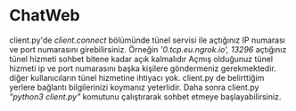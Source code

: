 # ChatWeb
  client.py'de *client.connect* bölümünde tünel servisi ile açtığınız IP numarası ve port numarasını girebilirsiniz.
  Örneğin
  *'0.tcp.eu.ngrok.io', 13296*
  açtığınız tünel hizmeti sohbet bitene kadar açık kalmalıdır
  Açmış olduğunuz tünel hizmeti ip ve port numarasını başka kişilere göndermeniz gerekmektedir.
  diğer kullanıcıların tünel hizmetine ihtiyacı yok. client.py de belirttiğim yerlere bağlantı bilgilerinizi koymanız yeterlidir.
  Daha sonra client.py *"python3 client.py"* komutunu çalıştırarak sohbet etmeye başlayabilirsiniz.
